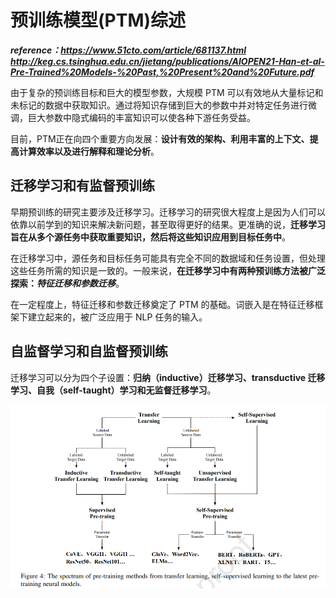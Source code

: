 # 预训练模型(PTM)综述

***reference：https://www.51cto.com/article/681137.html         http://keg.cs.tsinghua.edu.cn/jietang/publications/AIOPEN21-Han-et-al-Pre-Trained%20Models-%20Past,%20Present%20and%20Future.pdf***

由于复杂的预训练目标和巨大的模型参数，大规模 PTM 可以有效地从大量标记和未标记的数据中获取知识。通过将知识存储到巨大的参数中并对特定任务进行微调，巨大参数中隐式编码的丰富知识可以使各种下游任务受益。

目前，PTM正在向四个重要方向发展：**设计有效的架构、利用丰富的上下文、提高计算效率以及进行解释和理论分析**。

## 迁移学习和有监督预训练

早期预训练的研究主要涉及迁移学习。迁移学习的研究很大程度上是因为人们可以依靠以前学到的知识来解决新问题，甚至取得更好的结果。更准确的说，**迁移学习旨在从多个源任务中获取重要知识，然后将这些知识应用到目标任务中**。

在迁移学习中，源任务和目标任务可能具有完全不同的数据域和任务设置，但处理这些任务所需的知识是一致的。一般来说，**在迁移学习中有两种预训练方法被广泛探索：*特征迁移和参数迁移***。

在一定程度上，特征迁移和参数迁移奠定了 PTM 的基础。词嵌入是在特征迁移框架下建立起来的，被广泛应用于 NLP 任务的输入。

## **自监督学习和自监督预训练**

迁移学习可以分为四个子设置：**归纳（inductive）迁移学习、transductive 迁移学习、自我（self-taught）学习和无监督迁移学习**。

<img src="./assets/0. 综述/image-20221217153204979.png">

